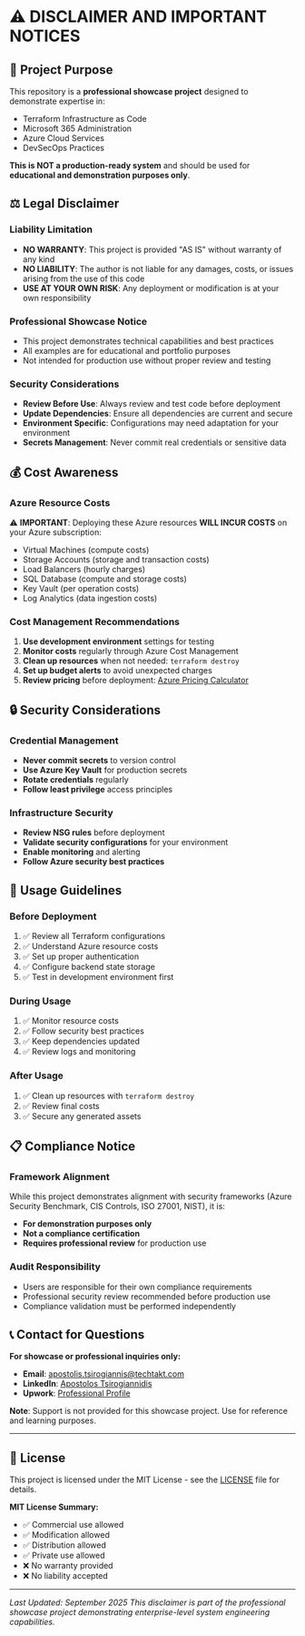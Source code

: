 # ⚠️ DISCLAIMER AND IMPORTANT NOTICES

## 🎯 Project Purpose

This repository is a **professional showcase project** designed to demonstrate expertise in:
- Terraform Infrastructure as Code
- Microsoft 365 Administration
- Azure Cloud Services
- DevSecOps Practices

**This is NOT a production-ready system** and should be used for **educational and demonstration purposes only**.

## ⚖️ Legal Disclaimer

### Liability Limitation
- **NO WARRANTY**: This project is provided "AS IS" without warranty of any kind
- **NO LIABILITY**: The author is not liable for any damages, costs, or issues arising from the use of this code
- **USE AT YOUR OWN RISK**: Any deployment or modification is at your own responsibility

### Professional Showcase Notice
- This project demonstrates technical capabilities and best practices
- All examples are for educational and portfolio purposes
- Not intended for production use without proper review and testing

### Security Considerations
- **Review Before Use**: Always review and test code before deployment
- **Update Dependencies**: Ensure all dependencies are current and secure
- **Environment Specific**: Configurations may need adaptation for your environment
- **Secrets Management**: Never commit real credentials or sensitive data

## 💰 Cost Awareness

### Azure Resource Costs
⚠️ **IMPORTANT**: Deploying these Azure resources **WILL INCUR COSTS** on your Azure subscription:

- Virtual Machines (compute costs)
- Storage Accounts (storage and transaction costs)
- Load Balancers (hourly charges)
- SQL Database (compute and storage costs)
- Key Vault (per operation costs)
- Log Analytics (data ingestion costs)

### Cost Management Recommendations
1. **Use development environment** settings for testing
2. **Monitor costs** regularly through Azure Cost Management
3. **Clean up resources** when not needed: `terraform destroy`
4. **Set up budget alerts** to avoid unexpected charges
5. **Review pricing** before deployment: [Azure Pricing Calculator](https://azure.microsoft.com/en-us/pricing/calculator/)

## 🔒 Security Considerations

### Credential Management
- **Never commit secrets** to version control
- **Use Azure Key Vault** for production secrets
- **Rotate credentials** regularly
- **Follow least privilege** access principles

### Infrastructure Security
- **Review NSG rules** before deployment
- **Validate security configurations** for your environment
- **Enable monitoring** and alerting
- **Follow Azure security best practices**

## 🚀 Usage Guidelines

### Before Deployment
1. ✅ Review all Terraform configurations
2. ✅ Understand Azure resource costs
3. ✅ Set up proper authentication
4. ✅ Configure backend state storage
5. ✅ Test in development environment first

### During Usage
1. ✅ Monitor resource costs
2. ✅ Follow security best practices
3. ✅ Keep dependencies updated
4. ✅ Review logs and monitoring

### After Usage
1. ✅ Clean up resources with `terraform destroy`
2. ✅ Review final costs
3. ✅ Secure any generated assets

## 📋 Compliance Notice

### Framework Alignment
While this project demonstrates alignment with security frameworks (Azure Security Benchmark, CIS Controls, ISO 27001, NIST), it is:
- **For demonstration purposes only**
- **Not a compliance certification**
- **Requires professional review** for production use

### Audit Responsibility
- Users are responsible for their own compliance requirements
- Professional security review recommended before production use
- Compliance validation must be performed independently

## 📞 Contact for Questions

**For showcase or professional inquiries only:**
- **Email**: apostolis.tsirogiannis@techtakt.com
- **LinkedIn**: [Apostolos Tsirogiannidis](https://www.linkedin.com/in/apostolos-tsirogiannidis-801a0a229/)
- **Upwork**: [Professional Profile](https://www.upwork.com/freelancers/apostolos)

**Note**: Support is not provided for this showcase project. Use for reference and learning purposes.

---

## 📄 License

This project is licensed under the MIT License - see the [LICENSE](LICENSE) file for details.

**MIT License Summary:**
- ✅ Commercial use allowed
- ✅ Modification allowed  
- ✅ Distribution allowed
- ✅ Private use allowed
- ❌ No warranty provided
- ❌ No liability accepted

---

*Last Updated: September 2025*
*This disclaimer is part of the professional showcase project demonstrating enterprise-level system engineering capabilities.*
